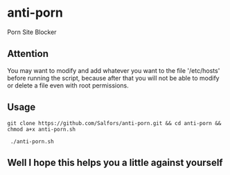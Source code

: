 # anti-porn
Porn Site Blocker 
## Attention
You may want to modify and add whatever you want to the file '/etc/hosts' before running the script, because after that you will not be able to modify or delete a file even with root permissions. 

## Usage

 ```
 git clone https://github.com/Salfors/anti-porn.git && cd anti-porn && chmod a+x anti-porn.sh
 ```
    
 ```
  ./anti-porn.sh
  ```
## Well I hope this helps you a little against yourself 
    
